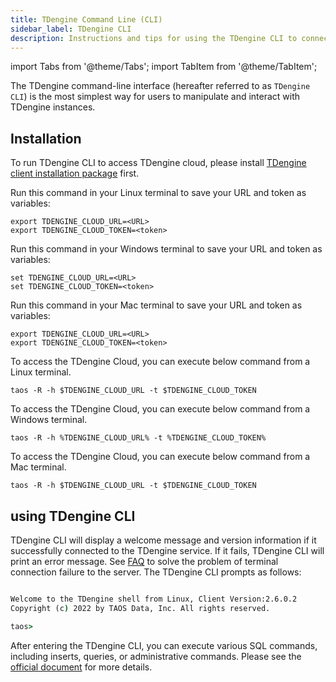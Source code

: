 ```yaml
---
title: TDengine Command Line (CLI)
sidebar_label: TDengine CLI
description: Instructions and tips for using the TDengine CLI to connect TDengine Cloud
---
```


import Tabs from '@theme/Tabs';
import TabItem from '@theme/TabItem';

The TDengine command-line interface (hereafter referred to as `TDengine CLI`) is the most simplest way for users to manipulate and interact with TDengine instances.

## Installation

To run TDengine CLI to access TDengine cloud, please install [TDengine client installation package](https://www.taosdata.com/assets-download/TDengine-client-2.6.0.2-Linux-x64.tar.gz) first.

<Tabs defaultValue="ConfigOnLinux">
<TabItem value="ConfigOnLinux" label="Config on Linux">

Run this command in your Linux terminal to save your URL and token as variables:

```
export TDENGINE_CLOUD_URL=<URL>
export TDENGINE_CLOUD_TOKEN=<token>
```

</TabItem>
<TabItem value="ConfigOnWindows" label="Config on Windows (coming soon)">

Run this command in your Windows terminal to save your URL and token as variables:

```
set TDENGINE_CLOUD_URL=<URL>
set TDENGINE_CLOUD_TOKEN=<token>
```

</TabItem>
<TabItem value="ConfigOnMac" label="Config on Mac (coming soon)">

Run this command in your Mac terminal to save your URL and token as variables:

```
export TDENGINE_CLOUD_URL=<URL>
export TDENGINE_CLOUD_TOKEN=<token>
```

</TabItem>
</Tabs>

<Tabs defaultValue="ConnectOnLinux">
<TabItem value="ConnectOnLinux" label="Connect on Linux">

To access the TDengine Cloud, you can execute below command from a Linux terminal.

```
taos -R -h $TDENGINE_CLOUD_URL -t $TDENGINE_CLOUD_TOKEN
```

</TabItem>
<TabItem value="ConnectOnWindows" label="Connect on Windows (coming soon)">

To access the TDengine Cloud, you can execute below command from a Windows terminal.

```
taos -R -h %TDENGINE_CLOUD_URL% -t %TDENGINE_CLOUD_TOKEN%
```

</TabItem>
<TabItem value="ConnectOnMac" label="Connect on Mac (coming soon)">

To access the TDengine Cloud, you can execute below command from a Mac terminal.

```
taos -R -h $TDENGINE_CLOUD_URL -t $TDENGINE_CLOUD_TOKEN
```

</TabItem>
</Tabs>

## using TDengine CLI

TDengine CLI will display a welcome message and version information if it successfully connected to the TDengine service. If it fails, TDengine CLI will print an error message. See [FAQ](/train-faq/faq) to solve the problem of terminal connection failure to the server. The TDengine CLI prompts as follows:

```cmd

Welcome to the TDengine shell from Linux, Client Version:2.6.0.2
Copyright (c) 2022 by TAOS Data, Inc. All rights reserved.

taos>
```

After entering the TDengine CLI, you can execute various SQL commands, including inserts, queries, or administrative commands. Please see the [official document](https://docs.tdengine.com/reference/taos-shell#execute-sql-script-file) for more details.


